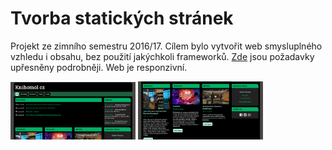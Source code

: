 # Tvorba statických stránek

Projekt ze zimního semestru 2016/17. Cílem bylo vytvořit web smysluplného vzhledu i obsahu, bez použití jakýchkoli frameworků. [Zde](http://4iz268.github.io/zakonceni/stranky/) jsou požadavky upřesněny podrobněji. Web je responzivní.


<img src="obrazky/nahled_1.png" alt="náhled 1" style="width: 200px;display: inline"/>

<img src="obrazky/nahled_2.png" alt="náhled 2" style="width: 200px;display: inline"/>






